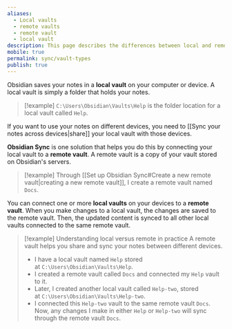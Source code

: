 ```yaml
---
aliases:
  - Local vaults
  - remote vaults
  - remote vault
  - local vault
description: This page describes the differences between local and remote vaults.
mobile: true
permalink: sync/vault-types
publish: true
---
```

Obsidian saves your notes in a **local vault** on your computer or device. A local vault is simply a folder that holds your notes.

> [!example] `C:\Users\Obsidian\Vaults\Help` is the folder location for a local vault called `Help`.

If you want to use your notes on different devices, you need to [[Sync your notes across devices|share]] your local vault with those devices. 

**Obsidian Sync** is one solution that helps you do this by connecting your local vault to a **remote vault**. A remote vault is a copy of your vault stored on Obsidian's servers.

> [!example] Through [[Set up Obsidian Sync#Create a new remote vault|creating a new remote vault]], I create a remote vault named `Docs`.

You can connect one or more **local vaults** on your devices to a **remote vault**. When you make changes to a local vault, the changes are saved to the remote vault. Then, the updated content is synced to all other local vaults connected to the same remote vault.

> [!example] Understanding local versus remote in practice
> A remote vault helps you share and sync your notes between different devices.
> 
> - I have a local vault named `Help` stored at `C:\Users\Obsidian\Vaults\Help`.
> - I created a remote vault called `Docs` and connected my `Help` vault to it.
> - Later, I created another local vault called `Help-two`, stored at `C:\Users\Obsidian\Vaults\Help-two`.
> - I connected this `Help-two` vault to the same remote vault `Docs`.  
>     Now, any changes I make in either `Help` or `Help-two` will sync through the remote vault `Docs`.
